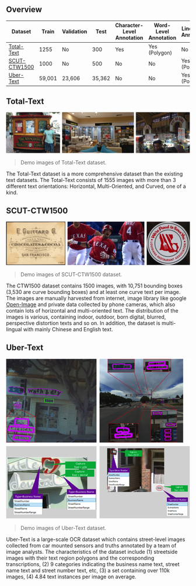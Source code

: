## Overview
|Dataset|Train|Validation|Test|Character-Level Annotation|Word-Level Annotation|Line-Level Annotation|
|---|---|---|---|---|---|---|
|[Total-Text](https://github.com/cs-chan/Total-Text-Dataset)|1255|No|300|Yes|Yes (Polygon)|No|
|[SCUT-CTW1500](https://github.com/Yuliang-Liu/Curve-Text-Detector)|1000|No|500|No|No|Yes (Polygon)|
|[Uber-Text](https://s3-us-west-2.amazonaws.com/uber-common-public/ubertext/index.html)|59,001|23,606|35,362|No|No|Yes (Polygon)|

## Total-Text
![Total-Text_demo](demo_images/Total-Text_demo.png)
> Demo images of Total-Text dataset.

The Total-Text dataset is a more comprehensive dataset than the existing text datasets. The Total-Text consists of 1555 images with more than 3 different text orientations: Horizontal, Multi-Oriented, and Curved, one of a kind.

## SCUT-CTW1500
![SCUT-CTW1500_demo](demo_images/SCUT-CTW1500_demo.png)
> Demo images of SCUT-CTW1500 dataset.

The CTW1500 dataset contains 1500 images, with 10,751 bounding boxes (3,530 are curve bounding boxes) and at least one curve text per image. The images are manually harvested from internet, image library like google [Open-Image](https://storage.googleapis.com/openimages/web/index.html) and private data collected by phone cameras, which also contain lots of horizontal and multi-oriented text. The distribution of the images is various, containing indoor, outdoor, born digital, blurred, perspective distortion texts and so on. In addition, the dataset is multi-lingual with mainly Chinese and English text.

## Uber-Text
![Uber-Text_demo](demo_images/Uber-Text_demo.png)
> Demo images of Uber-Text dataset.

Uber-Text is a large-scale OCR dataset which contains street-level images collected from car mounted sensors and truths annotated by a team of image analysts. The characteristics of the dataset include (1) streetside images with their text region polygons and the corresponding transcriptions, (2) 9 categories indicating the business name text, street name text and street number text, etc, (3) a set containing over 110k images, (4) 4.84 text instances per image on average.
